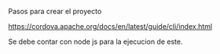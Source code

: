 Pasos para crear el proyecto

https://cordova.apache.org/docs/en/latest/guide/cli/index.html

Se debe contar con node js para la ejecucion de este.
